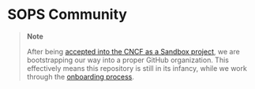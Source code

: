 # SOPS Community

> **Note**
>
> After being [accepted into the CNCF as a Sandbox project][sandbox-application],
> we are bootstrapping our way into a proper GitHub organization. This
> effectively means this repository is still in its infancy, while we work
> through the [onboarding process][sandbox-onboarding].

[sandbox-application]: https://github.com/cncf/sandbox/issues/28
[sandbox-onboarding]: https://github.com/cncf/toc/issues/1057
